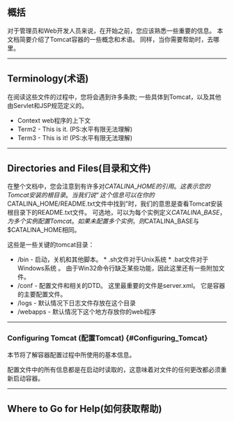 ## 概括

对于管理员和Web开发人员来说，在开始之前，您应该熟悉一些重要的信息。 本文档简要介绍了Tomcat容器的一些概念和术语。 同样，当你需要帮助时，去哪里。

---

## Terminology\(术语\)

在阅读这些文件的过程中，您将会遇到许多条款; 一些具体到Tomcat，以及其他由Servlet和JSP规范定义的。

* Context  web程序的上下文
* Term2 - This is it. \(PS:水平有限无法理解\)
* Term3 - This is it! \(PS:水平有限无法理解\)

---

## Directories and Files\(目录和文件\)

在整个文档中，您会注意到有许多对$CATALINA\_HOME的引用。  这表示您的Tomcat安装的根目录。 当我们说“这个信息可以在你的$CATALINA\_HOME/README.txt文件中找到”时，我们的意思是查看Tomcat安装根目录下的README.txt文件。 可选地，可以为每个实例定义$CATALINA\_BASE，为多个实例配置Tomcat。 如果未配置多个实例，则$CATALINA\_BASE与$CATALINA\_HOME相同。

这些是一些关键的tomcat目录：

* /bin - 启动，关机和其他脚本。 \* .sh文件对于Unix系统  \* .bat文件对于Windows系统 。 由于Win32命令行缺乏某些功能，因此这里还有一些附加文件。
* /conf - 配置文件和相关的DTD。 这里最重要的文件是server.xml。 它是容器的主要配置文件。
* /logs - 默认情况下日志文件存放在这个目录
* /webapps - 默认情况下这个地方存放你的web程序

---

### Configuring Tomcat \(配置Tomcat\) {#Configuring_Tomcat}

本节将了解容器配置过程中所使用的基本信息。

配置文件中的所有信息都是在启动时读取的，这意味着对文件的任何更改都必须重新启动容器。

---

## Where to Go for Help\(如何获取帮助\)





